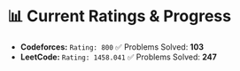 



























# 📊 Current Ratings & Progress

- **Codeforces:** `Rating: 800`  ✅ Problems Solved: **103**
- **LeetCode:** `Rating: 1458.041`  ✅ Problems Solved: **247**

